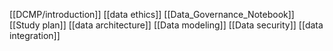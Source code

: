[[DCMP/introduction]]  [[data ethics]] [[Data_Governance_Notebook]] [[Study plan]] [[data architecture]]
[[Data modeling]] [[Data security]] [[data integration]]
